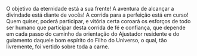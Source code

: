 ﻿O objetivo da eternidade está a sua frente! A aventura de alcançar a divindade está diante de vocês! A corrida para a perfeição está em curso! Quem quiser, poderá participar, e vitória certa coroará os esforços de todo ser humano que participar desta corrida de fé e confiança, que depende em cada passo do caminho da orientação do Ajustador residente e do guiamento daquele bom espírito do Filho do Universo, o qual, tão livremente, foi vertido sobre toda a carne.